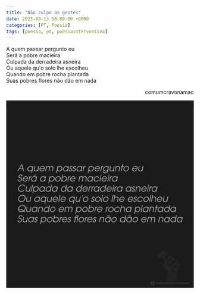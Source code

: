 ```yaml
---
title: "Não culpo as gentes"
date: 2025-08-13 08:00:00 +0000
categories: [PT, Poesia]
tags: [poesia, pt, poesiainterventiva]
---
```


<div style="color:Platinum">
<p>
A quem passar pergunto eu<br>
Será a pobre macieira<br>
Culpada da derradeira asneira<br>
Ou aquele qu'o solo lhe escolheu<br>
Quando em pobre rocha plantada<br>
Suas pobres flores não dão em nada<br>
</p>
</div>
<p style="text-align:right">comumcravonamao</p>

![nao-culpo-as-gentes](/assets/images/nao-culpo-as-gentes.png)

